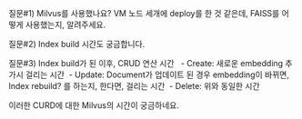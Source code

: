 

질문#1) Milvus를 사용했나요? VM 노드 세개에 deploy를 한 것 같은데, FAISS를 어떻게 사용했는지, 알려주세요.

질문#2) Index build 시간도 궁금합니다. 

질문#3) Index build가 된 이후, CRUD 연산 시간 
 - Create: 새로운 embedding 추가시 걸리는 시간
 - Update: Document가 업데이트 된 경우 embedding이 바뀌면, Index rebuild? 를 하는지, 한다면, 걸리는 시간
 - Delete: 위와 동일한 시간

이러한 CURD에 대한 Milvus의 시간이 궁금하네요.